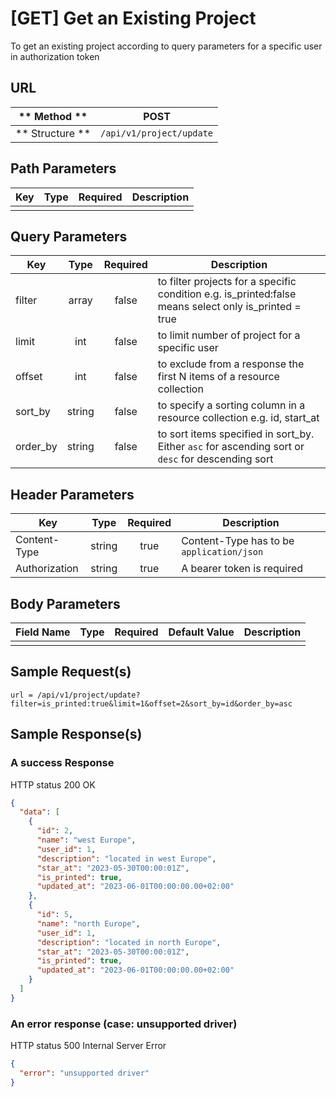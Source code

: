 # [GET] Get an Existing Project  

To get an existing project according to query parameters for a specific user in authorization token

## URL

| ** Method **    | POST                       | 
| --------------- | -------------------------- | 
| ** Structure ** | `/api/v1/project/update`   |


## Path Parameters

| Key       | Type      | Required     | Description                     |
| --------- | :-------: | :----------: | ------------------------------- |
|           |           |              |                                 |


## Query Parameters

| Key                | Type      | Required  | Description                                                                                                 |
| ------------------ | :-------: | :-------: | ----------------------------------------------------------------------------------------------------------- |
| filter             | array     | false     | to filter projects for a specific condition e.g. is_printed:false means select only is_printed = true |
| limit              | int       | false     | to limit number of project for a specific user                                                              |
| offset             | int       | false     | to exclude from a response the first N items of a resource collection                                       |
| sort_by            | string    | false     | to specify a sorting column in a resource collection e.g. id, start_at                                      |
| order_by           | string    | false     | to sort items specified in sort_by. Either `asc` for ascending sort or `desc` for descending sort           |


## Header Parameters

| Key                 | Type       | Required  | Description                                 |
| ------------------- | :--------: | :-------: | ------------------------------------------- |
| Content-Type        | string     | true      | Content-Type has to be `application/json`   |
| Authorization       | string     | true      | A bearer token is required                  |


## Body Parameters

| Field Name   | Type     | Required | Default Value   |  Description               |
| ------------ | -------- | -------- | --------------- | -------------------------- |
|              |          |          |                 |                            |


## Sample Request(s) 
```
url = /api/v1/project/update?filter=is_printed:true&limit=1&offset=2&sort_by=id&order_by=asc
```

## Sample Response(s)
### A success Response
HTTP status 200 OK
```json
{
  "data": [
    {
      "id": 2,
      "name": "west Europe",
      "user_id": 1,
      "description": "located in west Europe",
      "star_at": "2023-05-30T00:00:01Z",
      "is_printed": true,
      "updated_at": "2023-06-01T00:00:00.00+02:00"
    },    
    {
      "id": 5,
      "name": "north Europe",
      "user_id": 1,
      "description": "located in north Europe",
      "star_at": "2023-05-30T00:00:01Z",
      "is_printed": true,
      "updated_at": "2023-06-01T00:00:00.00+02:00"
    }
  ]
}
```

### An error response (case: unsupported driver)
HTTP status 500 Internal Server Error
```json
{
  "error": "unsupported driver"
}
```
